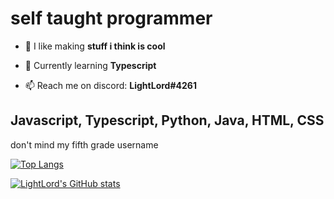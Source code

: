 
# self taught programmer

- 🔭 I like making **stuff i think is cool**

- 🌱 Currently learning **Typescript**

- 📫 Reach me on discord: **LightLord#4261**

## Javascript, Typescript, Python, Java, HTML, CSS 

don't mind my fifth grade username

[![Top Langs](https://github-readme-stats.vercel.app/api/top-langs/?username=LightLordYT&layout=compact)]()

[![LightLord's GitHub stats](https://github-readme-stats.vercel.app/api?username=LightLordYT)]()

